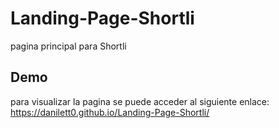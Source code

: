 # Landing-Page-Shortli
pagina principal para Shortli

## Demo

para visualizar la pagina se puede acceder al siguiente enlace: https://danilett0.github.io/Landing-Page-Shortli/
